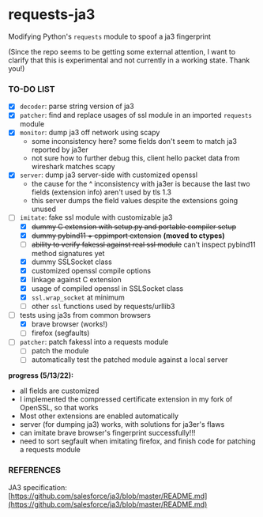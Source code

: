 # requests-ja3

Modifying Python's `requests` module to spoof a ja3 fingerprint

(Since the repo seems to be getting some external attention, I want to clarify that this is experimental and not currently in a working state. Thank you!)

### TO-DO LIST
- [x] `decoder`: parse string version of ja3
- [x] `patcher`: find and replace usages of ssl module in an imported `requests` module
- [x] `monitor`: dump ja3 off network using scapy
  - some inconsistency here? some fields don't seem to match ja3 reported by ja3er
  - not sure how to further debug this, client hello packet data from wireshark matches scapy
- [x] `server`: dump ja3 server-side with customized openssl
  - the cause for the ^ inconsistency with ja3er is because the last two fields (extension info) aren't used by tls 1.3
  - this server dumps the field values despite the extensions going unused
- [ ] `imitate`: fake ssl module with customizable ja3
    - [x] ~~dummy C extension with setup.py and portable compiler setup~~
    - [x] ~~dummy pybind11 + cppimport extension~~ **(moved to ctypes)**
    - [ ] ~~ability to verify fakessl against real ssl module~~ can't inspect pybind11 method signatures yet
    - [x] dummy SSLSocket class
    - [x] customized openssl compile options
    - [x] linkage against C extension
    - [x] usage of compiled openssl in SSLSocket class
    - [x] `ssl.wrap_socket` at minimum
    - [ ] other `ssl` functions used by requests/urllib3
- [ ] tests using ja3s from common browsers
  - [x] brave browser (works!)
  - [ ] firefox (segfaults)
- [ ] `patcher`: patch fakessl into a requests module
  - [ ] patch the module
  - [ ] automatically test the patched module against a local server

**progress (5/13/22):**
- all fields are customized
- I implemented the compressed certificate extension in my fork of OpenSSL, so that works
- Most other extensions are enabled automatically
- server (for dumping ja3) works, with solutions for ja3er's flaws
- can imitate brave browser's fingerprint successfully!!!
- need to sort segfault when imitating firefox, and finish code for patching a requests module

### REFERENCES
JA3 specification: [https://github.com/salesforce/ja3/blob/master/README.md](https://github.com/salesforce/ja3/blob/master/README.md)